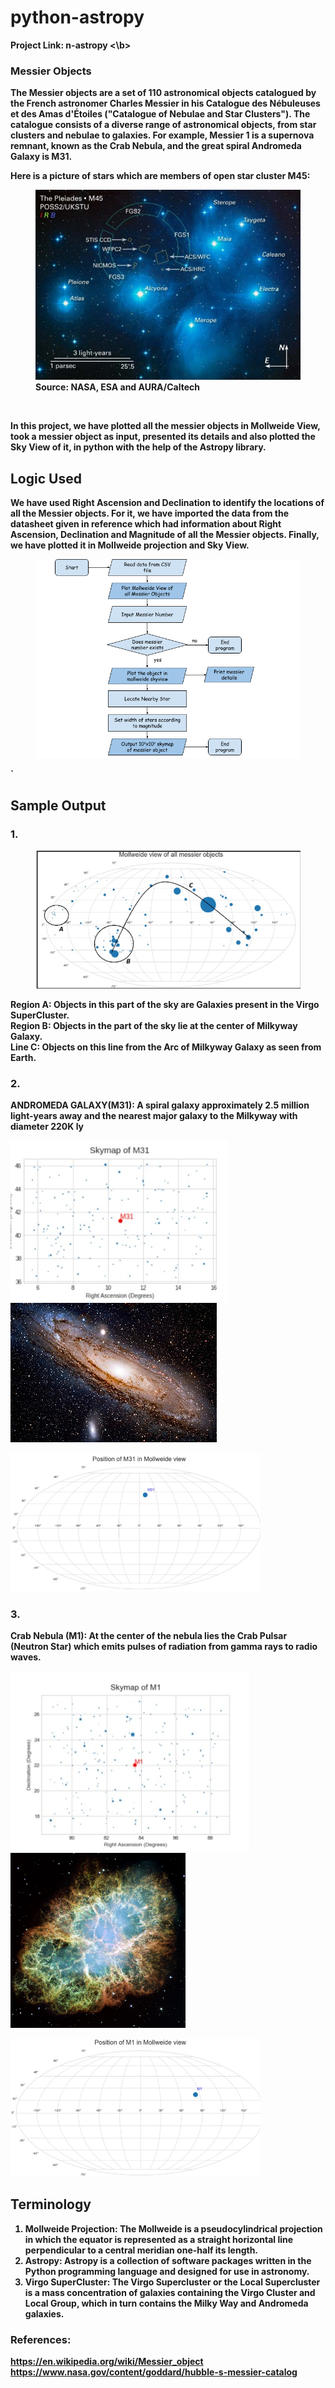 # python-astropy
<b> Project Link: n-astropy <\b>

### Messier Objects
The Messier objects are a set of 110 astronomical objects catalogued by the French astronomer Charles Messier in his Catalogue des Nébuleuses et des Amas d'Étoiles ("Catalogue of Nebulae and Star Clusters"). The catalogue consists of a diverse range of astronomical objects, from star clusters and nebulae to galaxies. 
For example, Messier 1 is a supernova remnant, known as the Crab Nebula, and the great spiral Andromeda Galaxy is M31.

Here is a picture of stars which are members of open star cluster M45:

<figure class="image">
  <img src="Images/1.jpg" alt="Image of Messier objects by NASA">
  <figcaption>Source: NASA, ESA and AURA/Caltech</figcaption>
</figure>
<br>


In this project, we have plotted all the messier objects in Mollweide View, took a messier object as input, presented its details and also plotted the Sky View of it, in python with the help of the Astropy library.

## Logic Used
We have used Right Ascension and Declination to identify the locations of all the Messier objects.
For it, we have imported the data from the datasheet given in reference which had information about Right Ascension, Declination and Magnitude of all the Messier objects. Finally, we have plotted it in Mollweide projection and Sky View.
<figure class="image">
  <img src="Images/Data Science Project.png" alt="Logic Used">
</figure>`

## Sample Output
### 1.
<figure class="image">
  <img src="Images/3.jpg" alt="Logic Used">
</figure>
<b>Region A:</b> Objects in this part of the sky are Galaxies present in the Virgo SuperCluster.<br>
<b>Region B:</b> Objects in the part of the sky lie at the center of Milkyway Galaxy.<br>
<b>Line C:</b> Objects on this line from the Arc of Milkyway Galaxy as seen from Earth.<br>

### 2.
<b>ANDROMEDA GALAXY(M31): </b>A spiral galaxy approximately 2.5 million light-years away and the nearest major galaxy to the Milkyway with diameter 220K ly
<p float="left">
  <img src="Images/4.jpg" />
  <img src="Images/42.jpg" /> 
</p>
<p>
  <img src="Images/43.jpg", width = 400>
<p>

### 3.
<b>Crab Nebula (M1): </b> At the center of the nebula lies the Crab Pulsar (Neutron Star) which emits pulses of radiation from gamma rays to radio waves.

<p float="left">
  <img src="Images/5.jpg" />
  <img src="Images/52.jpg" /, height = 280 
</p>
<p>
  <img src="Images/53.jpg", width = 400>
<p>

## Terminology
<ol>
<li><b>Mollweide Projection:</b> The Mollweide is a pseudocylindrical projection in which the equator is represented as a straight horizontal line perpendicular to a central meridian one-half its length.</li>
<li><b>Astropy:</b> Astropy is a collection of software packages written in the Python programming language and designed for use in astronomy.</li>
<li><b>Virgo SuperCluster:</b> The Virgo Supercluster or the Local Supercluster is a mass concentration of galaxies containing the Virgo Cluster and Local Group, which in turn contains the Milky Way and Andromeda galaxies.</li>
</ol>

### References:
https://en.wikipedia.org/wiki/Messier_object <br>
https://www.nasa.gov/content/goddard/hubble-s-messier-catalog



